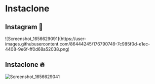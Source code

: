 # Instaclone

## Instagram 📱
<div width="200" >
![Screenshot_1656629091](https://user-images.githubusercontent.com/86444245/176790749-7c985f0d-e1ec-4408-9e6f-ff0d68a52038.png)
  </div>



## Instaclone 🔥
![Screenshot_1656629041](https://user-images.githubusercontent.com/86444245/176790709-58e1bcff-d25d-495b-8fb2-4601021b883f.png)

